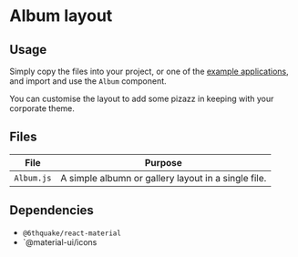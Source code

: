 # Album layout

## Usage

Simply copy the files into your project, or one of the [example applications](https://github.com/6thquake/react-material/tree/master/examples), and import and use the `Album` component.

You can customise the layout to add some pizazz in keeping with your corporate theme.

## Files

| File  | Purpose  |
|---    |---       |
| `Album.js` | A simple albumn or gallery layout in a single file. |


## Dependencies

- `@6thquake/react-material`
- `@material-ui/icons
